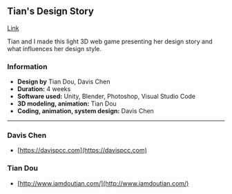 ## Tian's Design Story

[Link](https://dcforce.github.io/td-design/tian-design-story/)  

Tian and I made this light 3D web game presenting her design story and what influences her design style.

### Information

* **Design by** Tian Dou, Davis Chen  
* **Duration:** 4 weeks  
* **Software used:** Unity, Blender, Photoshop, Visual Studio Code  
* **3D modeling, animation:** Tian Dou  
* **Coding, animation, system design:** Davis Chen  

***

### Davis Chen

* [https://davispcc.com](https://davispcc.com)  

### Tian Dou
* [http://www.iamdoutian.com/](http://www.iamdoutian.com/)
